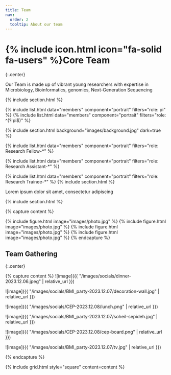```yaml
---
title: Team
nav:
  order: 2
  tooltip: About our team
---
```

# {% include icon.html icon="fa-solid fa-users" %}Core Team
{:.center}

Our Team is made up of vibrant young researchers with expertise in Microbiology, Bioinformatics, genomics, Next-Generation Sequencing

{% include section.html %}

{% include list.html data="members" component="portrait" filters="role: pi" %}
{% include list.html data="members" component="portrait" filters="role: ^(?!pi$)" %}

{% include section.html background="images/background.jpg" dark=true %}

<!-- Research Fellows -->
{% include list.html data="members" component="portrait" filters="role: Research Fellow-*" %}

<!-- Research Assistants -->
{% include list.html data="members" component="portrait" filters="role: Research Assistant-*" %}



<!-- Research Trainees -->
{% include list.html data="members" component="portrait" filters="role: Research Trainee-*" %}
{% include section.html %}



Lorem ipsum dolor sit amet, consectetur adipiscing 

{% include section.html %}

{% capture content %}

{% include figure.html image="images/photo.jpg" %}
{% include figure.html image="images/photo.jpg" %}
{% include figure.html image="images/photo.jpg" %}
{% include figure.html image="images/photo.jpg" %}
{% endcapture %}



<!-- Social Photo -->
## Team Gathering
{:.center}

{% capture content %}
![image]({{ "/images/socials/dinner-2023.12.06.jpeg" | relative_url }})

![image]({{ "/images/socials/BMI_party-2023.12.07/decoration-wall.jpg" | relative_url }})

![image]({{ "/images/socials/CEP-2023.12.08/lunch.png" | relative_url }})

![image]({{ "/images/socials/BMI_party-2023.12.07/soheil-sepideh.jpg" | relative_url }})

![image]({{ "/images/socials/CEP-2023.12.08/cep-board.png" | relative_url }})

![image]({{ "/images/socials/BMI_party-2023.12.07/tv.jpg" | relative_url }})

{% endcapture %}

{% include grid.html style="square" content=content %}
